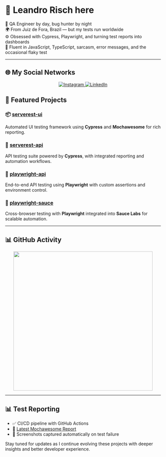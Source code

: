 # 👋 Leandro Risch here

🧪 QA Engineer by day, bug hunter by night  
🌍 From Juiz de Fora, Brazil — but my tests run worldwide  
⚙️ Obsessed with Cypress, Playwright, and turning test reports into dashboards  
💬 Fluent in JavaScript, TypeScript, sarcasm, error messages, and the occasional flaky test

---
## 🌐 My Social Networks

<p align="center">
  <a href="https://www.instagram.com/leandrorisch" target="_blank">
    <img src="https://img.shields.io/badge/Instagram-pink?style=for-the-badge&logo=instagram" alt="Instagram" />
  </a>
  <a href="https://www.linkedin.com/in/leandro-risch-38118726a/" target="_blank">
    <img src="https://img.shields.io/badge/LinkedIn-blue?style=for-the-badge&logo=linkedin" alt="LinkedIn" />
  </a>
</p>

## 🚀 Featured Projects

### 📦 [serverest-ui](https://github.com/lrisch-l/serverest-ui)
Automated UI testing framework using **Cypress** and **Mochawesome** for rich reporting.

### 🔧 [serverest-api](https://github.com/lrisch-l/serverest-api)
API testing suite powered by **Cypress**, with integrated reporting and automation workflows.

### 🧪 [playwright-api](https://github.com/lrisch-l/playwright-api)
End-to-end API testing using **Playwright** with custom assertions and environment control.

### 🧪 [playwright-sauce](https://github.com/lrisch-l/playwright-sauce)
Cross-browser testing with **Playwright** integrated into **Sauce Labs** for scalable automation.

---

## 📊 GitHub Activity

<p align="center">
  <img src="https://github-readme-stats.vercel.app/api?username=lrisch-l&show_icons=true&theme=github_dark" width="450"/>
</p>

---

## 📊 Test Reporting

- ✅ CI/CD pipeline with GitHub Actions
- 📄 [Latest Mochawesome Report](https://github.com/lrisch-l/serverest-ui/actions?query=workflow%3A%22Cypress+Tests+with+Mochawesome%22)  
- 📸 Screenshots captured automatically on test failure

Stay tuned for updates as I continue evolving these projects with deeper insights and better developer experience.
